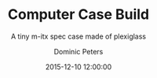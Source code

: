 ---
layout:     post
title:      "Computer Case Build"
subtitle:   "A tiny m-itx spec case made of plexiglass"
date:       2015-12-10 12:00:00
categories: projects
author:     "Dominic Peters"
header-img: "img/post-bg-06.jpg"
---